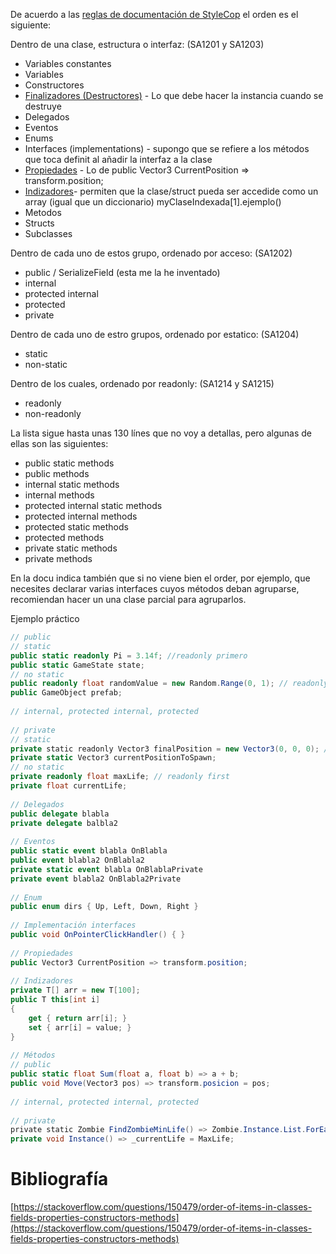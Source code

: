 De acuerdo a las [reglas de documentación de StyleCop](https://github.com/DotNetAnalyzers/StyleCopAnalyzers/blob/master/documentation/SA1201.md) el orden es el siguiente:

Dentro de una clase, estructura o interfaz: (SA1201 y SA1203)

- Variables constantes
- Variables
- Constructores
- [Finalizadores (Destructores)](https://learn.microsoft.com/es-es/dotnet/csharp/programming-guide/classes-and-structs/finalizers) - Lo que debe hacer la instancia cuando se destruye
- Delegados
- Eventos
- Enums
- Interfaces (implementations) - supongo que se refiere a los métodos que toca definit al añadir la interfaz a la clase
- [Propiedades](https://learn.microsoft.com/es-es/dotnet/csharp/programming-guide/classes-and-structs/properties) - Lo de public Vector3 CurrentPosition => transform.position;
- [Indizadores](https://learn.microsoft.com/es-es/dotnet/csharp/programming-guide/indexers/)- permiten que la clase/struct pueda ser accedide como un array (igual que un diccionario) myClaseIndexada[1].ejemplo()
- Metodos
- Structs
- Subclasses

Dentro de cada uno de estos grupo, ordenado por acceso: (SA1202)
- public / SerializeField (esta me la he inventado)
- internal
- protected internal
- protected
- private

Dentro de cada uno de estro grupos, ordenado por estatico: (SA1204)
- static
- non-static

Dentro de los cuales, ordenado por readonly: (SA1214 y SA1215)
- readonly
- non-readonly

La lista sigue hasta unas 130 línes que no voy a detallas, pero algunas de ellas son las siguientes:
- public static methods
- public methods
- internal static methods
- internal methods
- protected internal static methods
- protected internal methods
- protected static methods
- protected methods
- private static methods
- private methods

En la docu indica también que si no viene bien el order, por ejemplo, que necesites declarar varias interfaces cuyos métodos deban agruparse, recomiendan hacer un una clase parcial para agruparlos.
  
Ejemplo práctico
```csharp
// public
// static
public static readonly Pi = 3.14f; //readonly primero
public static GameState state;
// no static
public readonly float randomValue = new Random.Range(0, 1); // readonly primero
public GameObject prefab;
  
// internal, protected internal, protected
  
// private
// static
private static readonly Vector3 finalPosition = new Vector3(0, 0, 0); // readonly primero
private static Vector3 currentPositionToSpawn;
// no static
private readonly float maxLife; // readonly first
private float currentLife;
  
// Delegados
public delegate blabla
private delegate balbla2
  
// Eventos
public static event blabla OnBlabla 
public event blabla2 OnBlabla2
private static event blabla OnBlablaPrivate
private event blabla2 OnBlabla2Private
  
// Enum
public enum dirs { Up, Left, Down, Right }
  
// Implementación interfaces
public void OnPointerClickHandler() { }
  
// Propiedades
public Vector3 CurrentPosition => transform.position;
  
// Indizadores
private T[] arr = new T[100];
public T this[int i]
{
    get { return arr[i]; }
    set { arr[i] = value; }
}
  
// Métodos
// public
public static float Sum(float a, float b) => a + b;
public void Move(Vector3 pos) => transform.posicion = pos;
  
// internal, protected internal, protected
  
// private
private static Zombie FindZombieMinLife() => Zombie.Instance.List.ForEach(/* Mucho código */);
private void Instance() => _currentLife = MaxLife;

```
#  Bibliografía

[https://stackoverflow.com/questions/150479/order-of-items-in-classes-fields-properties-constructors-methods](https://stackoverflow.com/questions/150479/order-of-items-in-classes-fields-properties-constructors-methods)